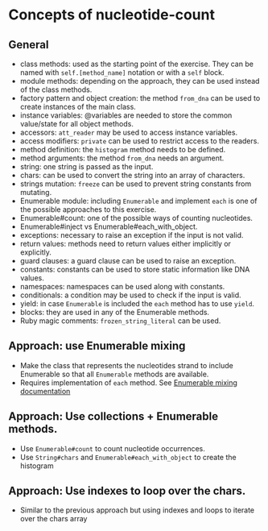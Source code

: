 # Concepts of nucleotide-count

## General

- class methods: used as the starting point of the exercise. They can be named with `self.[method_name]` notation or with a `self` block.
- module methods: depending on the approach, they can be used instead of the class methods.
- factory pattern and object creation: the method `from_dna` can be used to create instances of the main class.
- instance variables: @variables are needed to store the common value/state for all object methods.
- accessors: `att_reader` may be used to access instance variables.
- access modifiers: `private` can be used to restrict access to the readers.
- method definition: the `histogram` method needs to be defined.
- method arguments: the method `from_dna` needs an argument.
- string: one string is passed as the input.
- chars: can be used to convert the string into an array of characters.
- strings mutation: `freeze` can be used to prevent string constants from mutating.
- Enumerable module: including `Enumerable` and implement `each` is one of the possible approaches to this exercise.
- Enumerable#count: one of the possible ways of counting nucleotides.
- Enumerable#inject vs Enumerable#each_with_object.
- exceptions: necessary to raise an exception if the input is not valid.
- return values: methods need to return values either implicitly or explicitly.
- guard clauses: a guard clause can be used to raise an exception.
- constants: constants can be used to store static information like DNA values.
- namespaces: namespaces can be used along with constants.
- conditionals: a condition may be used to check if the input is valid.
- yield: in case `Enumerable` is included the `each` method has to use `yield`.
- blocks: they are used in any of the Enumerable methods.
- Ruby magic comments: `frozen_string_literal` can be used.

## Approach: use Enumerable mixing

- Make the class that represents the nucleotides strand to include Enumerable so that all `Enumerable` methods are available.
- Requires implementation of `each` method. See [Enumerable mixing documentation](https://ruby-doc.org/core-2.7.0/Enumerable.html)

## Approach: Use collections + Enumerable methods.

- Use `Enumerable#count` to count nucleotide occurrences.
- Use `String#chars` and `Enumerable#each_with_object` to create the histogram


## Approach: Use indexes to loop over the chars.

- Similar to the previous approach but using indexes and loops to iterate over the chars array

